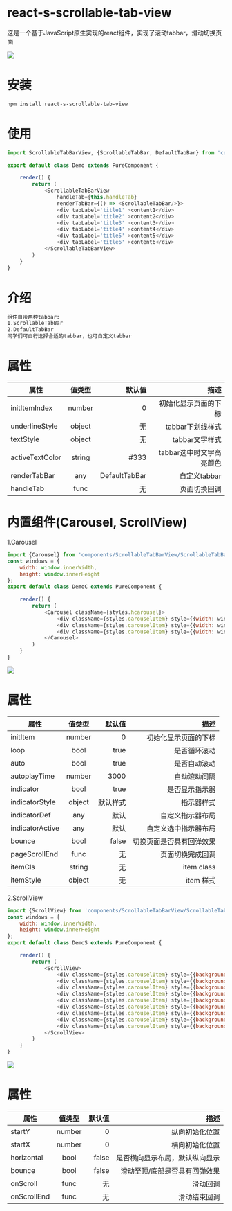 # react-s-scrollable-tab-view

这是一个基于JavaScript原生实现的react组件，实现了滚动tabbar，滑动切换页面

![](https://github.com/1035901787/react-s-scrollable-tab-view/blob/master/source/20180506152400.gif)

# 安装

```sh
npm install react-s-scrollable-tab-view
```

# 使用

```js
import ScrollableTabBarView, {ScrollableTabBar, DefaultTabBar} from 'components/ScrollableTabBarView/ScrollableTabBarView';

export default class Demo extends PureComponent {

    render() {
        return (
            <ScrollableTabBarView
                handleTab={this.handleTab}
                renderTabBar={() => <ScrollableTabBar/>}>
                <div tabLabel='title1' >content1</div>
                <div tabLabel='title2' >content2</div>
                <div tabLabel='title3' >content3</div>
                <div tabLabel='title4' >content4</div>
                <div tabLabel='title5' >content5</div>
                <div tabLabel='title6' >content6</div>
            </ScrollableTabBarView>
        )
    }
}


```

# 介绍
```sh
组件自带两种tabbar:
1.ScrollableTabBar
2.DefaultTabBar
同学们可自行选择合适的tabbar，也可自定义tabbar
```

# 属性

|属性         | 值类型          | 默认值  | 描述  |
| ------------- |:-------------:| -----:| -----:|
| initItemIndex     | number | 0 | 初始化显示页面的下标 |
| underlineStyle      | object      |   无 |   tabbar下划线样式 |
| textStyle | object      |   无 |   tabbar文字样式 |
| activeTextColor | string      |   #333 |   tabbar选中时文字高亮颜色 |
| renderTabBar | any      |   DefaultTabBar |   自定义tabbar |
| handleTab | func      |   无 |   页面切换回调 |


# 内置组件(Carousel, ScrollView)

1.Carousel

```js
import {Carousel} from 'components/ScrollableTabBarView/ScrollableTabBarView';
const windows = {
	width: window.innerWidth,
	height: window.innerHeight
};
export default class DemoC extends PureComponent {

    render() {
        return (
            <Carousel className={styles.hcarousel}>
                <div className={styles.carouselItem} style={{width: windows.width, backgroundColor: '#000'}}/>
                <div className={styles.carouselItem} style={{width: windows.width, backgroundColor: 'red'}}/>
                <div className={styles.carouselItem} style={{width: windows.width, backgroundColor: 'yellow'}}/>
            </Carousel>
        )
    }
}
```
![](https://github.com/1035901787/react-s-scrollable-tab-view/blob/master/source/20180506155736.gif)

# 属性

|属性         | 值类型          | 默认值  | 描述  |
| ------------- |:-------------:| -----:| -----:|
| initItem     | number | 0 | 初始化显示页面的下标 |
| loop      | bool      |   true |   是否循环滚动 |
| auto | bool      |   true |   是否自动滚动 |
| autoplayTime | number      |   3000 |   自动滚动间隔 |
| indicator | bool      |   true |   是否显示指示器 |
| indicatorStyle | object      |   默认样式 |   指示器样式 |
| indicatorDef | any      |   默认 |   自定义指示器布局 |
| indicatorActive | any      |   默认 |   自定义选中指示器布局 |
| bounce | bool      |   false |   切换页面是否具有回弹效果 |
| pageScrollEnd | func      |   无 |   页面切换完成回调 |
| itemCls | string      |   无 |   item class |
| itemStyle | object      |   无 |   item 样式 |


2.ScrollView

```js
import {ScrollView} from 'components/ScrollableTabBarView/ScrollableTabBarView';
const windows = {
	width: window.innerWidth,
	height: window.innerHeight
};
export default class DemoS extends PureComponent {

    render() {
        return (
            <ScrollView>
                <div className={styles.carouselItem} style={{backgroundColor: '#000'}}/>
                <div className={styles.carouselItem} style={{backgroundColor: 'red'}}/>
                <div className={styles.carouselItem} style={{backgroundColor: 'yellow'}}/>
                <div className={styles.carouselItem} style={{backgroundColor: '#000'}}/>
                <div className={styles.carouselItem} style={{backgroundColor: 'red'}}/>
                <div className={styles.carouselItem} style={{backgroundColor: 'yellow'}}/>
                <div className={styles.carouselItem} style={{backgroundColor: '#000'}}/>
                <div className={styles.carouselItem} style={{backgroundColor: 'red'}}/>
                <div className={styles.carouselItem} style={{backgroundColor: 'yellow'}}/>
            </ScrollView>
        )
    }
}
```
![](https://github.com/1035901787/react-s-scrollable-tab-view/blob/master/source/20180506160716.gif)

# 属性

|属性         | 值类型          | 默认值  | 描述  |
| ------------- |:-------------:| -----:| -----:|
| startY     | number | 0 | 纵向初始化位置 |
| startX      | number      |   0 |   横向初始化位置 |
| horizontal | bool      |   false |   是否横向显示布局，默认纵向显示 |
| bounce | bool      |   false |   滑动至顶/底部是否具有回弹效果 |
| onScroll | func      |   无 |   滑动回调 |
| onScrollEnd | func      |   无 |   滑动结束回调 |

